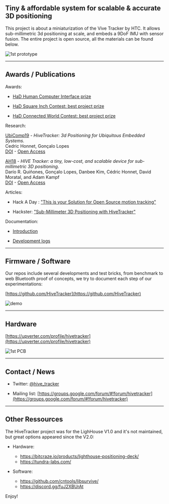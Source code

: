 ## Tiny & affordable system for scalable & accurate 3D positioning

This project is about a miniaturization of the Vive Tracker by HTC.
It allows sub-millimetric 3d positioning at scale, and embeds a 9DoF IMU with sensor fusion.
The entire project is open source, all the materials can be found below.


![1st prototype](files/prototype.jpg)

_______________________________________________________________________________
## Awards / Publications

Awards:

- [HaD Human Computer Interface prize](https://hackaday.com/2018/09/05/twenty-projects-that-just-won-the-human-computer-interface-challenge/)

- [HaD Square Inch Contest: best project prize](https://hackaday.com/2018/10/18/packing-a-lot-into-a-little-pcb-winners-of-the-square-inch-project/)

- [HaD Connected World Contest: best project prize](https://hackaday.com/2019/10/09/connected-world-contest-four-top-winners-announced/)


Research:

[UbiComp19](http://ubicomp.org/ubicomp2019) -
_HiveTracker: 3d Positioning for Ubiquitous Embedded Systems._
<br> Cedric Honnet, Gonçalo Lopes
<br> [DOI](https://doi.org/10.1145/3341162.3349295) -
[Open Access](files/UbiComp19-HiveTracker.pdf)

[AH18](http://sigah.org/AH2018) -
_HIVE Tracker: a tiny, low-cost, and scalable device for sub-millimetric 3D positioning._
<br> Darío R. Quiñones, Gonçalo Lopes, Danbee Kim, Cédric Honnet, David Moratal, and Adam Kampf
<br> [DOI](https://doi.org/10.1145/3174910.3174935) -
[Open Access](files/AH18-HiveTracker.pdf)


Articles:

- Hack A Day : ["This is your Solution for Open Source motion tracking"](https://hackaday.com/2018/09/04/this-is-your-solution-for-open-source-motion-tracking)

- Hackster: ["Sub-Millimeter 3D Positioning with HiveTracker"](https://blog.hackster.io/sub-millimeter-3d-positioning-with-hivetracker-ed213b1ea0c1)


Documentation:

- [Introduction](https://hackaday.io/project/160182-hivetracker/details)

- [Development logs](https://hackaday.io/project/160182/logs)


_______________________________________________________________________________
## Firmware / Software

Our repos include several developments and test bricks, from benchmark to web Bluetooth proof of concepts,
we try to document each step of our experimentations:

[https://github.com/HiveTracker](https://github.com/HiveTracker)

![demo](files/animation.gif)

_______________________________________________________________________________
## Hardware

[https://upverter.com/profile/hivetracker](https://upverter.com/profile/hivetracker)

![1st PCB](files/hardware.png)


_______________________________________________________________________________
## Contact / News

- Twitter: [@hive_tracker](https://twitter.com/hive_tracker)

- Mailing list: [https://groups.google.com/forum/#!forum/hivetracker](https://groups.google.com/forum/#!forum/hivetracker)


_______________________________________________________________________________
## Other Ressources

The HiveTracker project was for the LighHouse V1.0 and it's not maintained, but great options appeared since the V2.0:

- Hardware:
    - https://bitcraze.io/products/lighthouse-positioning-deck/
    - https://tundra-labs.com/

- Software:
    - https://github.com/cntools/libsurvive/
    - https://discord.gg/fuJ2XBUrAt

Enjoy!
